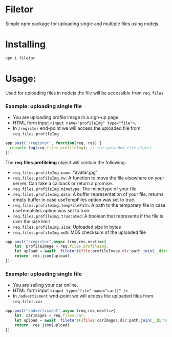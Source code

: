 # Filetor
Simple npm package for uploading single and multiple files using nodejs.
# Installing
```bash
npm i filetor
```
# Usage:
Used for uploading files in nodejs the file will be accessible from `req.files`

### Example: uploading single file

- You are uploading profile image in a sign-up page.
- HTML form input `<input name="profileImg" type="file">`.
- In `/register` end-point we will access the uploaded file from `req.files.profileImg`
```js
app.post('/register', function(req, res) {
  console.log(req.files.profileImg); // the uploaded file object
});
```

The **req.files.profileImg** object will contain the following:
* `req.files.profileImg.name`: "avatar.jpg"
* `req.files.profileImg.mv`: A function to move the file elsewhere on your server. Can take a callback or return a promise.
* `req.files.profileImg.mimetype`: The mimetype of your file
* `req.files.profileImg.data`: A buffer representation of your file, returns empty buffer in case useTempFiles option was set to true.
* `req.files.profileImg.tempFilePath`: A path to the temporary file in case useTempFiles option was set to true.
* `req.files.profileImg.truncated`: A boolean that represents if the file is over the size limit
* `req.files.profileImg.size`: Uploaded size in bytes
* `req.files.profileImg.md5`: MD5 checksum of the uploaded file

```js
app.post("/register",async (req,res,next)=>{
    let  profileImage = req.files.profileImg;
    let upload = await  filetor({file:profileImage,dir:path.join(__dirname,uploadDirectory),allowedExtentions});    
    return  res.json(upload)
});

```

### Example: uploading single file

- You are selling your car online.
- HTML form input `<input type="file" name="car[]" />`
- In `/advertisment` wnd-point we will access the uploaded files from `req.files.car`

```js
app.post("/advertisment",async (req,res,next)=>{
    let  carImages = req.files.car;
    let upload = await  filetors({files:carImages,dir:path.join(__dirname,uploadDirectory),allowedExtentions});    
    return  res.json(upload)
});

```
